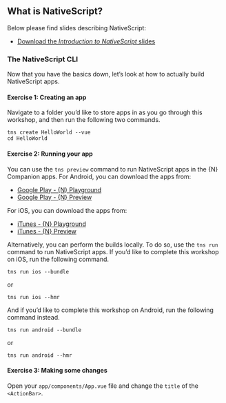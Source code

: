 ## What is NativeScript?

Below please find slides describing NativeScript:

* [Download the _Introduction to NativeScript_ slides](https://github.com/NativeScript/workshop/blob/master/Introduction.pptx)

### The NativeScript CLI

Now that you have the basics down, let’s look at how to actually build NativeScript apps.

<h4 class="exercise-start">
    <b>Exercise 1</b>: Creating an app
</h4>

Navigate to a folder you’d like to store apps in as you go through this workshop, and then run the following two commands.

```
tns create HelloWorld --vue
cd HelloWorld
```

<div class="exercise-end"></div>

<h4 class="exercise-start">
    <b>Exercise 2</b>: Running your app
</h4>

You can use the `tns preview` command to run NativeScript apps in the {N} Companion apps.
For Android, you can download the apps from:

 * [Google Play - {N} Playground](https://play.google.com/store/apps/details?id=org.nativescript.play&hl=en)
 * [Google Play - {N} Preview](https://play.google.com/store/apps/details?id=org.nativescript.preview&hl=en)

For iOS, you can download the apps from:

 * [iTunes - {N} Playground](https://itunes.apple.com/us/app/nativescript-playground/id1263543946?mt=8)
 * [iTunes - {N} Preview](https://itunes.apple.com/us/app/nativescript-preview/id1264484702?mt=8)


Alternatively, you can perform the builds locally. To do so, use the `tns run` command to run NativeScript apps. If you’d like to complete this workshop on iOS, run the following command.

```
tns run ios --bundle
```
or
```
tns run ios --hmr
```

And if you’d like to complete this workshop on Android, run the following command instead.

```
tns run android --bundle   
```
or
```
tns run android --hmr
```


<div class="exercise-end"></div>

<h4 class="exercise-start">
    <b>Exercise 3</b>: Making some changes
</h4>

Open your `app/components/App.vue` file and change the `title` of the `<ActionBar>`.

<div class="exercise-end"></div>
